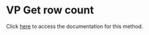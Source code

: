 <!---->
# VP Get row count

Click [here](https://developer.4d.com/docs/ViewPro/method-list#vp-get-row-count) to access the documentation for this method.

